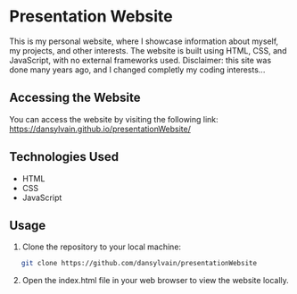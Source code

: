 # Presentation Website

This is my personal website, where I showcase information about myself, my projects, and other interests. The website is built using HTML, CSS, and JavaScript, with no external frameworks used. Disclaimer: this site was done many years ago, and I changed completly my coding interests...

## Accessing the Website

You can access the website by visiting the following link:
https://dansylvain.github.io/presentationWebsite/

## Technologies Used

- HTML
- CSS
- JavaScript

## Usage

1. Clone the repository to your local machine:
```bash
   git clone https://github.com/dansylvain/presentationWebsite
```
2. Open the index.html file in your web browser to view the website locally.
